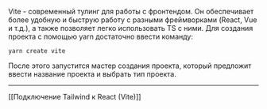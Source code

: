 Vite - современный тулинг для работы с фронтендом. Он обеспечивает более удобную и быструю работу с разными фреймворками (React, Vue и т.д.), а также позволяет легко использовать TS с ними.
Для создания проекта с помощью yarn достаточно ввести команду:
```
yarn create vite
```
После этого запустится мастер создания проекта, который предложит ввести название проекта и выбрать тип проекта. 

---
[[Подключение Tailwind к React (Vite)]]


